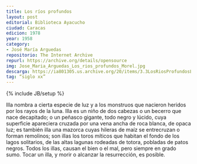 ```yaml
---
title: Los ríos profundos
layout: post
editorial: Biblioteca Ayacucho
ciudad: Caracas
edicion: 1978
year: 1958
category:
- José María Arguedas
repositorio: The Internet Archive
repurl: https://archive.org/details/opensource
img: Jose_Maria_Arguedas_Los_rios_profundos_Morel.jpg
descarga: https://ia801305.us.archive.org/20/items/3.3LosRiosProfundosLibro/3.3_Los_rios_profundos_Libro.pdf
tag: “siglo xx”
---
```

{% include JB/setup %}

Illa nombra a cierta especie de luz y a los monstruos que nacieron heridos por los rayos de la luna. Illa es un niño de dos cabezas o un becerro que  nace decapitado; o un peñasco gigante, todo negro y lúcido, cuya superficie apareciera cruzada por una vena ancha de roca blanca, de opaca luz; es también illa una mazorca cuyas hileras de maíz se entrecruzan o forman remolinos; son illas los toros míticos que habitan el fondo de los lagos solitarios, de las altas lagunas rodeadas de totora, pobladas de patos negros. Todos los illas, causan el bien o el mal, pero siempre en grado sumo. Tocar un  illa, y morir o alcanzar la resurrección, es posible.
